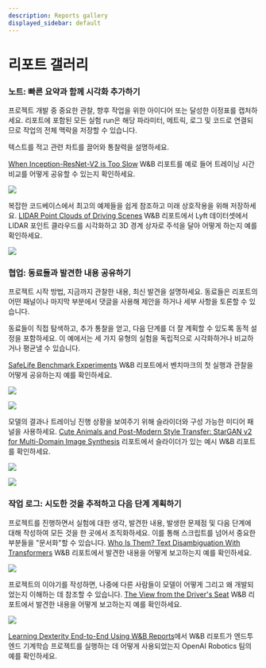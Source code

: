 ```yaml
---
description: Reports gallery
displayed_sidebar: default
---
```


# 리포트 갤러리

### 노트: 빠른 요약과 함께 시각화 추가하기

프로젝트 개발 중 중요한 관찰, 향후 작업을 위한 아이디어 또는 달성한 이정표를 캡처하세요. 리포트에 포함된 모든 실험 run은 해당 파라미터, 메트릭, 로그 및 코드로 연결되므로 작업의 전체 맥락을 저장할 수 있습니다.

텍스트를 적고 관련 차트를 끌어와 통찰력을 설명하세요.

[When Inception-ResNet-V2 is Too Slow](https://wandb.ai/stacey/estuary/reports/When-Inception-ResNet-V2-is-too-slow--Vmlldzo3MDcxMA) W&B 리포트를 예로 들어 트레이닝 시간 비교를 어떻게 공유할 수 있는지 확인하세요.

![](/images/reports/notes_add_quick_summary.png)

복잡한 코드베이스에서 최고의 예제들을 쉽게 참조하고 미래 상호작용을 위해 저장하세요. [LIDAR Point Clouds of Driving Scenes](https://wandb.ai/stacey/lyft/reports/LIDAR-Point-Clouds-of-Driving-Scenes--Vmlldzo2MzA5Mg) W&B 리포트에서 Lyft 데이터셋에서 LIDAR 포인트 클라우드를 시각화하고 3D 경계 상자로 주석을 달아 어떻게 하는지 예를 확인하세요.

![](/images/reports/notes_add_quick_summary_save_best_examples.png)

### 협업: 동료들과 발견한 내용 공유하기

프로젝트 시작 방법, 지금까지 관찰한 내용, 최신 발견을 설명하세요. 동료들은 리포트의 어떤 패널이나 마지막 부분에서 댓글을 사용해 제안을 하거나 세부 사항을 토론할 수 있습니다.

동료들이 직접 탐색하고, 추가 통찰을 얻고, 다음 단계를 더 잘 계획할 수 있도록 동적 설정을 포함하세요. 이 예에서는 세 가지 유형의 실험을 독립적으로 시각화하거나 비교하거나 평균낼 수 있습니다.

[SafeLife Benchmark Experiments](https://wandb.ai/stacey/saferlife/reports/SafeLife-Benchmark-Experiments--Vmlldzo0NjE4MzM) W&B 리포트에서 벤치마크의 첫 실행과 관찰을 어떻게 공유하는지 예를 확인하세요.

![](/images/reports/intro_collaborate1.png)

![](/images/reports/intro_collaborate2.png)

모델의 결과나 트레이닝 진행 상황을 보여주기 위해 슬라이더와 구성 가능한 미디어 패널을 사용하세요. [Cute Animals and Post-Modern Style Transfer: StarGAN v2 for Multi-Domain Image Synthesis](https://wandb.ai/stacey/stargan/reports/Cute-Animals-and-Post-Modern-Style-Transfer-StarGAN-v2-for-Multi-Domain-Image-Synthesis---VmlldzoxNzcwODQ) 리포트에서 슬라이더가 있는 예시 W&B 리포트를 확인하세요.

![](/images/reports/intro_collaborate3.png)

![](/images/reports/intro_collaborate4.png)

### 작업 로그: 시도한 것을 추적하고 다음 단계 계획하기

프로젝트를 진행하면서 실험에 대한 생각, 발견한 내용, 발생한 문제점 및 다음 단계에 대해 작성하여 모든 것을 한 곳에서 조직화하세요. 이를 통해 스크립트를 넘어서 중요한 부분들을 "문서화"할 수 있습니다. [Who Is Them? Text Disambiguation With Transformers](https://wandb.ai/stacey/winograd/reports/Who-is-Them-Text-Disambiguation-with-Transformers--VmlldzoxMDU1NTc) W&B 리포트에서 발견한 내용을 어떻게 보고하는지 예를 확인하세요.

![](/images/reports/intro_work_log_1.png)

프로젝트의 이야기를 작성하면, 나중에 다른 사람들이 모델이 어떻게 그리고 왜 개발되었는지 이해하는 데 참조할 수 있습니다. [The View from the Driver's Seat](https://wandb.ai/stacey/deep-drive/reports/The-View-from-the-Driver-s-Seat--Vmlldzo1MTg5NQ) W&B 리포트에서 발견한 내용을 어떻게 보고하는지 예를 확인하세요.

![](/images/reports/intro_work_log_2.png)

[Learning Dexterity End-to-End Using W&B Reports](https://bit.ly/wandb-learning-dexterity)에서 W&B 리포트가 엔드투엔드 기계학습 프로젝트를 실행하는 데 어떻게 사용되었는지 OpenAI Robotics 팀의 예를 확인하세요.